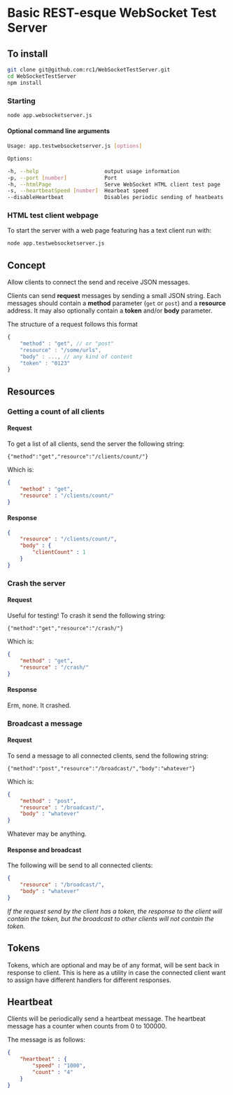 # Basic REST-esque WebSocket Test Server

## To install

```bash
git clone git@github.com:rc1/WebSocketTestServer.git
cd WebSocketTestServer
npm install
```

### Starting

```bash
node app.websocketserver.js
```

#### Optional command line arguments

```bash
Usage: app.testwebsocketserver.js [options]

Options:

-h, --help                     output usage information
-p, --port [number]            Port
-h, --htmlPage                 Serve WebSocket HTML client test page
-s, --heartbeatSpeed [number]  Hearbeat speed
--disableHeartbeat             Disables periodic sending of heatbeats
```

### HTML test client webpage

To start the server with a web page featuring has a text client run with: 

```bash
node app.testwebsocketserver.js
```

## Concept
Allow clients to connect the send and receive JSON messages. 

Clients can send __request__ messages by sending a small JSON string. Each messages should contain a __method__ parameter (`get` or `post`) and a __resource__ address. It may also optionally contain a __token__ and/or __body__ parameter.

The structure of a request follows this format

```javascript
{   
    "method" : "get", // or "post" 
    "resource" : "/some/urls",
    "body" : ..., // any kind of content
    "token" : "0123"
}
```

## Resources
### Getting a count of all clients
#### Request
To get a list of all clients, send the server the following string:

```
{"method":"get","resource":"/clients/count/"}
```

Which is:

```json
{
    "method" : "get",
    "resource" : "/clients/count/"
}
```

#### Response

```json
{
    "resource" : "/clients/count/",
    "body" : {
        "clientCount" : 1
    }
}
```

### Crash the server
#### Request
Useful for testing! To crash it send the following string:

```
{"method":"get","resource":"/crash/"}
```

Which is:

```json
{
    "method" : "get",
    "resource" : "/crash/"
}
```

#### Response

Erm, none. It crashed.

### Broadcast a message
#### Request

To send a message to all connected clients, send the following string:

```
{"method":"post","resource":"/broadcast/","body":"whatever"}
```

Which is:

```json
{
    "method" : "post",
    "resource" : "/broadcast/",
    "body" : "whatever"
}
```

Whatever may be anything.

#### Response and broadcast

The following will be send to all connected clients:

```json
{
    "resource" : "/broadcast/",
    "body" : "whatever"
}
```

_If the request send by the client has a token, the response to the client will contain the token, but the broadcast to other clients will not contain the token._

## Tokens

Tokens, which are optional and may be of any format, will be sent back in response to client. This is here as a utility in case the connected client want to assign have different handlers for different responses.

## Heartbeat

Clients will be periodically send a heartbeat message. The heartbeat message has a counter when counts from 0 to 100000.

The message is as follows:

```json
{
    "heartbeat" : {
        "speed" : "1000",
        "count" : "4"
    }
}
```


